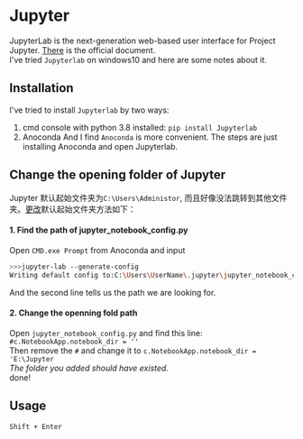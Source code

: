 # Jupyter
JupyterLab is the next-generation web-based user interface for Project Jupyter. [There](https://jupyterlab.readthedocs.io/en/stable/) is the official document.  
I've tried `Jupyterlab` on windows10 and here are some notes about it.
## Installation
I've tried to install `Jupyterlab` by two ways: 
1. cmd console with python 3.8 installed: `pip install Jupyterlab`
2. Anoconda
And I find `Anoconda` is more convenient. The steps are just installing Anoconda and open Jupyterlab.
## Change the opening folder of Jupyter
Jupyter 默认起始文件夹为`C:\Users\Administor`, 而且好像没法跳转到其他文件夹。[更改](https://zhuanlan.zhihu.com/p/43786555)默认起始文件夹方法如下：
#### 1. Find the path of jupyter_notebook_config.py  
Open `CMD.exe Prompt` from Anoconda and input
```bash
>>>jupyter-lab --generate-config
Writing default config to:C:\Users\UserName\.jupyter\jupyter_notebook_config.py
```
And the second line tells us the path we are looking for.  
#### 2. Change the openning fold path  
Open `jupyter_notebook_config.py` and find this line: `#c.NotebookApp.notebook_dir = ''`  
Then remove the `#` and change it to `c.NotebookApp.notebook_dir = 'E:\Jupyter`  
_The folder you added should have existed._  
done!

## Usage
`Shift + Enter`
